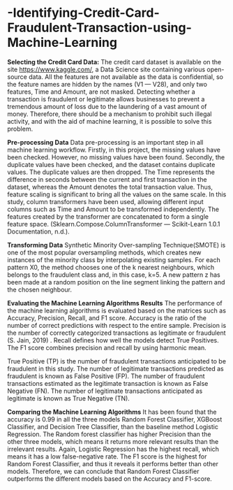 # -Identifying-Credit-Card-Fraudulent-Transaction-using-Machine-Learning

**Selecting the Credit Card Data:**
The credit card dataset is available on the site https://www.kaggle.com/, a Data Science site containing various open-source data. All the features are not available as the data is confidential, so the feature names are hidden by the names (V1 — V28), and only two features, Time and Amount, are not masked. Detecting whether a transaction is fraudulent or legitimate allows businesses to prevent a tremendous amount of loss due to the laundering of a vast amount of money. Therefore, there should be a mechanism to prohibit such illegal activity, and with the aid of machine learning, it is possible to solve this problem.

**Pre-processing Data**
Data pre-processing is an important step in all machine learning workflow. Firstly, in this project, the missing values have been checked. However, no missing values have been found. Secondly, the duplicate values have been checked, and the dataset contains duplicate values. The duplicate values are then dropped. The Time represents the difference in seconds between the current and first transaction in the dataset, whereas the Amount denotes the total transaction value. Thus, feature scaling is significant to bring all the values on the same scale. In this study, column transformers have been used, allowing different input columns such as Time and Amount to be transformed independently. The features created by the transformer are concatenated to form a single feature space. (Sklearn.Compose.ColumnTransformer — Scikit-Learn 1.0.1 Documentation, n.d.). 

**Transforming Data**
Synthetic Minority Over-sampling Technique(SMOTE) is one of the most popular oversampling methods, which creates new instances of the minority class by interpolating existing samples. For each pattern X0, the method chooses one of the k nearest neighbours, which belongs to the fraudulent class and, in this case, k=5. A new pattern z has been made at a random position on the line segment linking the pattern and the chosen neighbour.

**Evaluating the Machine Learning Algorithms Results**
The performance of the machine learning algorithms is evaluated based on the matrices such as Accuracy, Precision, Recall, and F1 score. Accuracy is the ratio of the number of correct predictions with respect to the entire sample. Precision is the number of correctly categorized transactions as legitimate or fraudulent  (S. Jain, 2019) . Recall defines how well the models detect True Positives. The F1 score combines precision and recall by using harmonic mean.

True Positive (TP) is the number of fraudulent transactions anticipated to be fraudulent in this study. The number of legitimate transactions predicted as fraudulent is known as False Positive (FP). The number of fraudulent transactions estimated as the legitimate transaction is known as False Negative (FN). The number of legitimate transactions anticipated as legitimate is known as True Negative (TN).

**Comparing the Machine Learning Algorithms**
It has been found that the accuracy is 0.99 in all the three models Random Forest Classifier, XGBoost Classifier, and Decision Tree Classifier, than the baseline method Logistic Regression. The Random forest classifier has higher Precision than the other three models, which means it returns more relevant results than the irrelevant results. Again, Logistic Regression has the highest recall, which means it has a low false-negative rate. The F1 score is the highest for Random Forest Classifier, and thus it reveals it performs better than other models. Therefore, we can conclude that Random Forest Classifier outperforms the different models based on the Accuracy and F1-score. 

